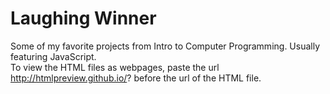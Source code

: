 # Laughing Winner
Some of my favorite projects from Intro to Computer Programming. Usually featuring JavaScript. </br>
To view the HTML files as webpages, paste the url http://htmlpreview.github.io/? before the url of the HTML file.</br>
